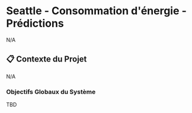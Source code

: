 # Seattle - Consommation d'énergie - Prédictions

N/A

## 📋 Contexte du Projet

N/A

### Objectifs Globaux du Système

TBD